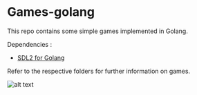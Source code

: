 # Games-golang

This repo contains some simple games implemented in Golang. 

Dependencies :
* [SDL2 for Golang](https://github.com/veandco/go-sdl2)

Refer to the respective folders for further information on games.

![alt text](https://github.com/adityapande-1995/Games-golang/tree/master/animations/snake1.gif "Snake")
